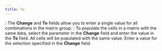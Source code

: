 ```yaml
---
title: To
---
```

: The **Change**  and **To** fields allow you to enter  a single value for all combinations in the matrix group.
: To populate the cells in a matrix with the same  data, select the parameter in the **Change**  field and enter the value in the **To**  field. All cells will be populated with the same value. Enter a value  for the selection specified in the **Change**  field.
